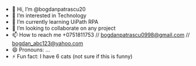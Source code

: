 - 👋 Hi, I’m @bogdanpatrascu20
- 👀 I’m interested in Technology
- 🌱 I’m currently learning UiPath RPA
- 💞️ I’m looking to collaborate on any project 
- 📫 How to reach me +0751811753 // bogdanpatrascu0998@gmail.com // bogdan_abc123@yahoo.com
- 😄 Pronouns: ...
- ⚡ Fun fact: I have 6 cats (not sure if this is funny)

<!---
bogdanpatrascu20/bogdanpatrascu20 is a ✨ special ✨ repository because its `README.md` (this file) appears on your GitHub profile.
You can click the Preview link to take a look at your changes.
--->
